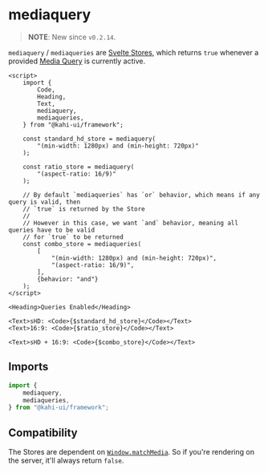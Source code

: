 # mediaquery

> **NOTE**: New since `v0.2.14`.

`mediaquery` / `mediaqueries` are [Svelte Stores](https://svelte.dev/docs#svelte_store), which returns `true` whenever a provided [Media Query](https://developer.mozilla.org/en-US/docs/Web/CSS/@media) is currently active.

```svelte {title="mediaquery Prevew" mode="repl"}
<script>
    import {
        Code,
        Heading,
        Text,
        mediaquery,
        mediaqueries,
    } from "@kahi-ui/framework";

    const standard_hd_store = mediaquery(
        "(min-width: 1280px) and (min-height: 720px)"
    );

    const ratio_store = mediaquery(
        "(aspect-ratio: 16/9)"
    );

    // By default `mediaqueries` has `or` behavior, which means if any query is valid, then
    // `true` is returned by the Store
    //
    // However in this case, we want `and` behavior, meaning all queries have to be valid
    // for `true` to be returned
    const combo_store = mediaqueries(
        [
            "(min-width: 1280px) and (min-height: 720px)",
            "(aspect-ratio: 16/9)",
        ],
        {behavior: "and"}
    );
</script>

<Heading>Queries Enabled</Heading>

<Text>sHD: <Code>{$standard_hd_store}</Code></Text>
<Text>16:9: <Code>{$ratio_store}</Code></Text>

<Text>sHD + 16:9: <Code>{$combo_store}</Code></Text>
```

## Imports

```javascript {title="mediaquery Imports"}
import {
    mediaquery,
    mediaqueries,
} from "@kahi-ui/framework";
```

## Compatibility

The Stores are dependent on [`Window.matchMedia`](https://developer.mozilla.org/en-US/docs/Web/API/Window/matchMedia). So if you're rendering on the server, it'll always return `false`.
